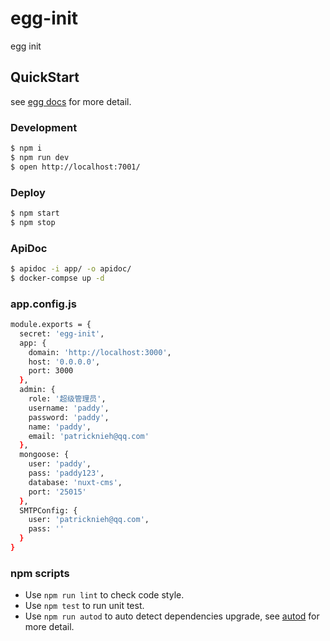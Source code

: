 # egg-init

egg init

## QuickStart

<!-- add docs here for user -->

see [egg docs][egg] for more detail.

### Development

```bash
$ npm i
$ npm run dev
$ open http://localhost:7001/
```

### Deploy

```bash
$ npm start
$ npm stop
```

### ApiDoc

```bash
$ apidoc -i app/ -o apidoc/
$ docker-compse up -d
```

### app.config.js

```bash
module.exports = {
  secret: 'egg-init',
  app: {
    domain: 'http://localhost:3000',
    host: '0.0.0.0',
    port: 3000
  },
  admin: {
    role: '超级管理员',
    username: 'paddy',
    password: 'paddy',
    name: 'paddy',
    email: 'patricknieh@qq.com'
  },
  mongoose: {
    user: 'paddy',
    pass: 'paddy123',
    database: 'nuxt-cms',
    port: '25015'
  },
  SMTPConfig: {
    user: 'patricknieh@qq.com',
    pass: ''
  }
}
```

### npm scripts

- Use `npm run lint` to check code style.
- Use `npm test` to run unit test.
- Use `npm run autod` to auto detect dependencies upgrade, see [autod](https://www.npmjs.com/package/autod) for more detail.


[egg]: https://eggjs.org

